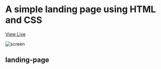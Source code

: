 # A simple landing page using HTML and CSS
[View Live](https://landin-pg.netlify.app/)

![screen](https://github.com/namodynamic/landing-page/assets/126875351/4f61a53d-4e88-4dba-8757-9c8617fcc971)



## landing-page
